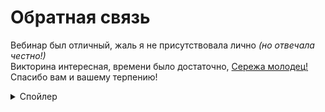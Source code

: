 # Обратная связь  

Вебинар был отличный, жаль я не присутствовала лично *(но отвечала честно!)*  
Викторина интересная, времени было достаточно, [Сережа молодец!](https://www.youtube.com/watch?v=ltcM7axld2k)  
Спасибо вам и вашему терпению!  
<details>
    <summary>Спойлер</summary>
    Надеюсь, вам когда-нибудь разрешат банить хамов и токсиков!
</details>